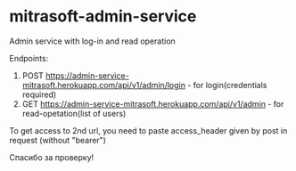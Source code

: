 # mitrasoft-admin-service
Admin service with log-in and read operation

Endpoints:
1) POST https://admin-service-mitrasoft.herokuapp.com/api/v1/admin/login - for login(credentials required)
2) GET https://admin-service-mitrasoft.herokuapp.com/api/v1/admin - for read-opetation(list of users)

To get access to 2nd url, you need to paste access_header given by post in request (without "bearer")

Спасибо за проверку!
